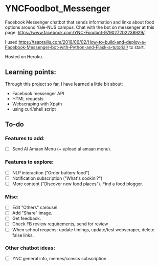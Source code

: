 # YNCFoodbot_Messenger

Facebook Messenger chatbot that sends information and links about food options around Yale-NUS campus. 
Chat with the bot on messenger at this page: https://www.facebook.com/YNC-Foodbot-979027202238929/. 

I used https://tsaprailis.com/2016/06/02/How-to-build-and-deploy-a-Facebook-Messenger-bot-with-Python-and-Flask-a-tutorial/ to start. 

Hosted on Heroku. 

## Learning points: 

Through this project so far, I have learned a little bit about: 

- Facebook messenger API
- HTML requests
- Webscraping with Xpath
- using curl/shell script

## To-do

### Features to add:

- [ ] Send Al Amaan Menu (+ upload al amaan menu). 

### Features to explore: 

- [ ] NLP interaction ("Order buttery food")
- [ ] Notification subscription ("What's cookin'?")
- [ ] More content ("Discover new food places"). Find a food blogger. 

### Misc: 

- [ ] Edit "Others" carousel
- [ ] Add "Share" image.
- [ ] Get feedback. 
- [ ] Check FB review requirements, send for review 
- [ ] When school reopens: update timings, update/test webscraper, delete false links,

### Other chatbot ideas: 

- [ ] YNC general info, memes/comics subscription 


